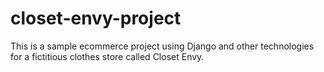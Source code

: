 # closet-envy-project
This is a sample ecommerce project using Django and other technologies for a fictitious clothes store called Closet Envy.
